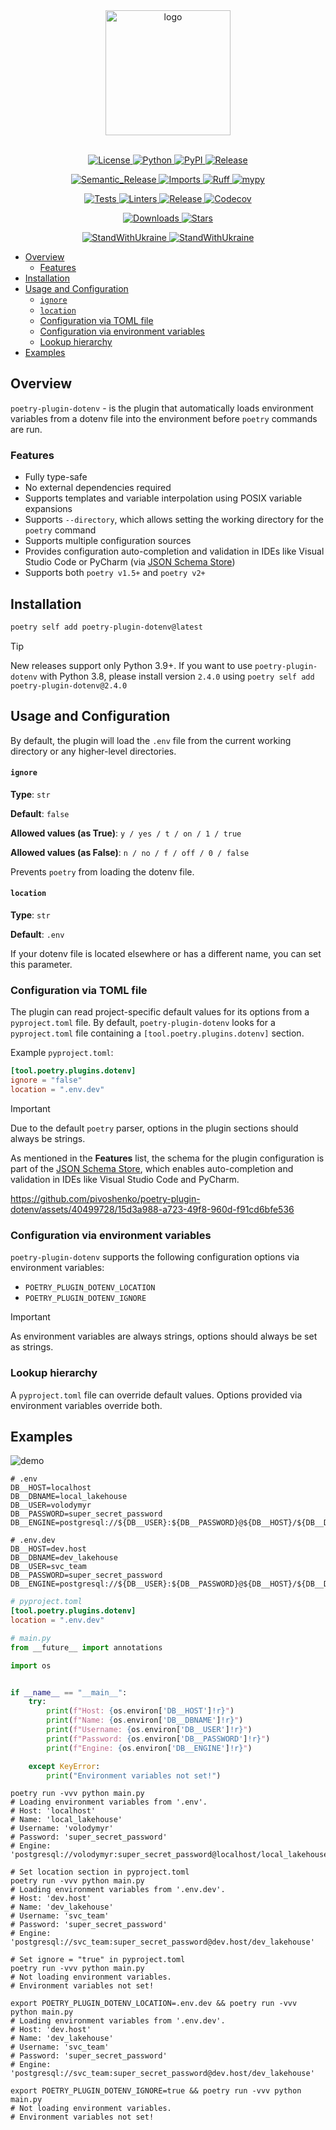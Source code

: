 <div align="center">
  <img alt="logo" src="https://github.com/pivoshenko/poetry-plugin-dotenv/blob/main/docs/assets/logo.svg?raw=True" height=200>
</div>

<br>

<p align="center">
  <a href="https://opensource.org/licenses/MIT">
    <img alt="License" src="https://img.shields.io/pypi/l/poetry-plugin-dotenv?style=flat-square&logo=opensourceinitiative&logoColor=white&color=0A6847&label=License">
  </a>
  <a href="https://pypi.org/project/poetry-plugin-dotenv">
    <img alt="Python" src="https://img.shields.io/pypi/pyversions/poetry-plugin-dotenv?style=flat-square&logo=python&logoColor=white&color=4856CD&label=Python">
  </a>
  <a href="https://pypi.org/project/poetry-plugin-dotenv">
    <img alt="PyPI" src="https://img.shields.io/pypi/v/poetry-plugin-dotenv?style=flat-square&logo=pypi&logoColor=white&color=4856CD&label=PyPI">
  </a>
  <a href="https://github.com/pivoshenko/poetry-plugin-dotenv/releases">
    <img alt="Release" src="https://img.shields.io/github/v/release/pivoshenko/poetry-plugin-dotenv?style=flat-square&logo=github&logoColor=white&color=4856CD&label=Release">
  </a>
</p>

<p align="center">
  <a href="https://github.com/semantic-release/semantic-release">
    <img alt="Semantic_Release" src="https://img.shields.io/badge/Semantic_Release-angular-e10079?style=flat-square&logo=semanticrelease&logoColor=white&color=D83A56">
  </a>
  <a href="https://github.com/PyCQA/isort">
    <img alt="Imports" src="https://img.shields.io/badge/Imports-isort-black.svg?style=flat-square&logo=improvmx&logoColor=white&color=637A9F&">
  </a>
  <a href="https://beta.ruff.rs/docs/">
    <img alt="Ruff" src="https://img.shields.io/endpoint?url=https://raw.githubusercontent.com/charliermarsh/ruff/main/assets/badge/v2.json&style=flat-square&logoColor=white&color=637A9F">
  </a>
  <a href="https://mypy.readthedocs.io/en/stable/index.html">
    <img alt="mypy" src="https://img.shields.io/badge/mypy-checked-success.svg?style=flat-square&logo=pypy&logoColor=white&color=0A6847">
  </a>
</p>

<p align="center">
  <a href="https://github.com/pivoshenko/poetry-plugin-dotenv/actions/workflows/tests.yaml">
    <img alt="Tests" src="https://img.shields.io/github/actions/workflow/status/pivoshenko/poetry-plugin-dotenv/tests.yaml?label=Tests&style=flat-square&logo=pytest&logoColor=white&color=0A6847">
  </a>
  <a href="https://github.com/pivoshenko/poetry-plugin-dotenv/actions/workflows/linters.yaml">
    <img alt="Linters" src="https://img.shields.io/github/actions/workflow/status/pivoshenko/poetry-plugin-dotenv/linters.yaml?label=Linters&style=flat-square&logo=lintcode&logoColor=white&color=0A6847">
  </a>
  <a href="https://github.com/pivoshenko/poetry-plugin-dotenv/actions/workflows/release.yaml">
    <img alt="Release" src="https://img.shields.io/github/actions/workflow/status/pivoshenko/poetry-plugin-dotenv/release.yaml?label=Release&style=flat-square&logo=pypi&logoColor=white&color=0A6847">
  </a>
  <a href="https://codecov.io/gh/pivoshenko/poetry-plugin-dotenv" >
    <img alt="Codecov" src="https://img.shields.io/codecov/c/gh/pivoshenko/poetry-plugin-dotenv?token=cqRQxVnDR6&style=flat-square&logo=codecov&logoColor=white&color=0A6847&label=Coverage"/>
  </a>
</p>

<p align="center">
  <a href="https://pypi.org/project/poetry-plugin-dotenv">
    <img alt="Downloads" src="https://img.shields.io/pypi/dm/poetry-plugin-dotenv?style=flat-square&logo=pythonanywhere&logoColor=white&color=4856CD&label=Downloads">
  </a>
  <a href="https://github.com/pivoshenko/poetry-plugin-dotenv/">
    <img alt="Stars" src="https://img.shields.io/github/stars/pivoshenko/poetry-plugin-dotenv?style=flat-square&logo=apachespark&logoColor=white&color=4856CD&label=Stars">
  </a>
</p>

<p align="center">
  <a href="https://stand-with-ukraine.pp.ua/">
    <img alt="StandWithUkraine" src="https://img.shields.io/badge/Support-Ukraine-FFC93C?style=flat-square&labelColor=07689F">
  </a>
  <a href="https://stand-with-ukraine.pp.ua">
    <img alt="StandWithUkraine" src="https://img.shields.io/badge/Made_in-Ukraine-FFC93C.svg?style=flat-square&labelColor=07689F">
  </a>
</p>

- [Overview](#overview)
  - [Features](#features)
- [Installation](#installation)
- [Usage and Configuration](#usage-and-configuration)
    - [`ignore`](#ignore)
    - [`location`](#location)
  - [Configuration via TOML file](#configuration-via-toml-file)
  - [Configuration via environment variables](#configuration-via-environment-variables)
  - [Lookup hierarchy](#lookup-hierarchy)
- [Examples](#examples)

## Overview

`poetry-plugin-dotenv` - is the plugin that automatically loads environment variables from a dotenv file into the environment before `poetry` commands are run.

### Features

- Fully type-safe
- No external dependencies required
- Supports templates and variable interpolation using POSIX variable expansions
- Supports `--directory`, which allows setting the working directory for the `poetry` command
- Supports multiple configuration sources
- Provides configuration auto-completion and validation in IDEs like Visual Studio Code or PyCharm (via [JSON Schema Store](https://www.schemastore.org/json))
- Supports both `poetry v1.5+` and `poetry v2+`

## Installation

```bash
poetry self add poetry-plugin-dotenv@latest
```
> [!TIP]
> New releases support only Python 3.9+.
> If you want to use `poetry-plugin-dotenv` with Python 3.8, please install version `2.4.0` using
> `poetry self add poetry-plugin-dotenv@2.4.0`

## Usage and Configuration

By default, the plugin will load the `.env` file from the current working directory or any higher-level directories.

#### `ignore`

**Type**: `str`

**Default**: `false`

**Allowed values (as True)**: `y / yes / t / on / 1 / true`

**Allowed values (as False)**: `n / no / f / off / 0 / false`

Prevents `poetry` from loading the dotenv file.

#### `location`

**Type**: `str`

**Default**: `.env`

If your dotenv file is located elsewhere or has a different name, you can set this parameter.

### Configuration via TOML file

The plugin can read project-specific default values for its options from a `pyproject.toml` file.
By default, `poetry-plugin-dotenv` looks for a `pyproject.toml` file containing a `[tool.poetry.plugins.dotenv]` section.

Example `pyproject.toml`:

```toml
[tool.poetry.plugins.dotenv]
ignore = "false"
location = ".env.dev"
```

> [!IMPORTANT]
> Due to the default `poetry` parser, options in the plugin sections should always be strings.

As mentioned in the **Features** list, the schema for the plugin configuration is part of the [JSON Schema Store](https://www.schemastore.org/json), which enables auto-completion and validation in IDEs like Visual Studio Code and PyCharm.

https://github.com/pivoshenko/poetry-plugin-dotenv/assets/40499728/15d3a988-a723-49f8-960d-f91cd6bfe536

### Configuration via environment variables

`poetry-plugin-dotenv` supports the following configuration options via environment variables:

- `POETRY_PLUGIN_DOTENV_LOCATION`
- `POETRY_PLUGIN_DOTENV_IGNORE`

> [!IMPORTANT]
> As environment variables are always strings, options should always be set as strings.

### Lookup hierarchy

A `pyproject.toml` file can override default values. Options provided via environment variables override both.

## Examples

<img alt="demo" src="https://github.com/pivoshenko/poetry-plugin-dotenv/blob/main/docs/assets/demo.gif?raw=True">

```dotenv
# .env
DB__HOST=localhost
DB__DBNAME=local_lakehouse
DB__USER=volodymyr
DB__PASSWORD=super_secret_password
DB__ENGINE=postgresql://${DB__USER}:${DB__PASSWORD}@${DB__HOST}/${DB__DBNAME}
```

```dotenv
# .env.dev
DB__HOST=dev.host
DB__DBNAME=dev_lakehouse
DB__USER=svc_team
DB__PASSWORD=super_secret_password
DB__ENGINE=postgresql://${DB__USER}:${DB__PASSWORD}@${DB__HOST}/${DB__DBNAME}
```

```toml
# pyproject.toml
[tool.poetry.plugins.dotenv]
location = ".env.dev"
```

```python
# main.py
from __future__ import annotations

import os


if __name__ == "__main__":
    try:
        print(f"Host: {os.environ['DB__HOST']!r}")
        print(f"Name: {os.environ['DB__DBNAME']!r}")
        print(f"Username: {os.environ['DB__USER']!r}")
        print(f"Password: {os.environ['DB__PASSWORD']!r}")
        print(f"Engine: {os.environ['DB__ENGINE']!r}")

    except KeyError:
        print("Environment variables not set!")
```

```shell
poetry run -vvv python main.py
# Loading environment variables from '.env'.
# Host: 'localhost'
# Name: 'local_lakehouse'
# Username: 'volodymyr'
# Password: 'super_secret_password'
# Engine: 'postgresql://volodymyr:super_secret_password@localhost/local_lakehouse'

# Set location section in pyproject.toml
poetry run -vvv python main.py
# Loading environment variables from '.env.dev'.
# Host: 'dev.host'
# Name: 'dev_lakehouse'
# Username: 'svc_team'
# Password: 'super_secret_password'
# Engine: 'postgresql://svc_team:super_secret_password@dev.host/dev_lakehouse'

# Set ignore = "true" in pyproject.toml
poetry run -vvv python main.py
# Not loading environment variables.
# Environment variables not set!

export POETRY_PLUGIN_DOTENV_LOCATION=.env.dev && poetry run -vvv python main.py
# Loading environment variables from '.env.dev'.
# Host: 'dev.host'
# Name: 'dev_lakehouse'
# Username: 'svc_team'
# Password: 'super_secret_password'
# Engine: 'postgresql://svc_team:super_secret_password@dev.host/dev_lakehouse'

export POETRY_PLUGIN_DOTENV_IGNORE=true && poetry run -vvv python main.py
# Not loading environment variables.
# Environment variables not set!
```
